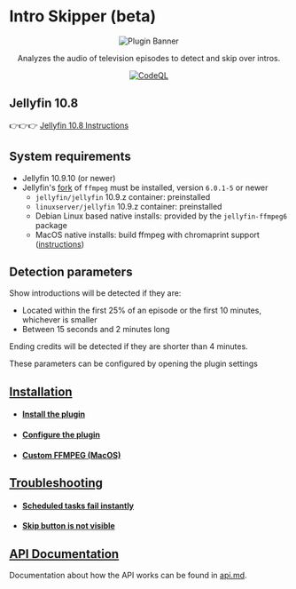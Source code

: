 # Intro Skipper (beta)

<div align="center">
    <p>
        <img alt="Plugin Banner" src="https://raw.githubusercontent.com/jumoog/intro-skipper/master/images/logo.png" />
    </p>
    <p>
        Analyzes the audio of television episodes to detect and skip over intros.
    </p>
    
[![CodeQL](https://github.com/jumoog/intro-skipper/actions/workflows/codeql.yml/badge.svg)](https://github.com/jumoog/intro-skipper/actions/workflows/codeql.yml)
</div>

## Jellyfin 10.8
👉👉👉 [Jellyfin 10.8 Instructions](https://github.com/jumoog/intro-skipper/blob/10.8/README.md)

## System requirements

* Jellyfin 10.9.10 (or newer)
* Jellyfin's [fork](https://github.com/jellyfin/jellyfin-ffmpeg) of `ffmpeg` must be installed, version `6.0.1-5` or newer
  * `jellyfin/jellyfin` 10.9.z container: preinstalled
  * `linuxserver/jellyfin` 10.9.z container: preinstalled
  * Debian Linux based native installs: provided by the `jellyfin-ffmpeg6` package
  * MacOS native installs: build ffmpeg with chromaprint support ([instructions](#installation-macos))

## Detection parameters

Show introductions will be detected if they are:

* Located within the first 25% of an episode or the first 10 minutes, whichever is smaller
* Between 15 seconds and 2 minutes long

Ending credits will be detected if they are shorter than 4 minutes.

These parameters can be configured by opening the plugin settings

## [Installation](https://github.com/jumoog/intro-skipper/wiki/Installation)
- #### [Install the plugin](https://github.com/jumoog/intro-skipper/wiki/Installation#step-1-install-the-plugin)
- #### [Configure the plugin](https://github.com/jumoog/intro-skipper/wiki/Installation#step-2-configure-the-plugin)
- #### [Custom FFMPEG (MacOS)](https://github.com/jumoog/intro-skipper/wiki/Custom-FFMPEG-(MacOS))

## [Troubleshooting](https://github.com/jumoog/intro-skipper/wiki/Troubleshooting)
- #### [Scheduled tasks fail instantly](https://github.com/jumoog/intro-skipper/wiki/Troubleshooting#scheduled-tasks-fail-instantly)

- #### [Skip button is not visible](https://github.com/jumoog/intro-skipper/wiki/Troubleshooting#skip-button-is-not-visible)

## [API Documentation](https://github.com/jumoog/intro-skipper/blob/master/docs/api.md)

Documentation about how the API works can be found in [api.md](docs/api.md).

